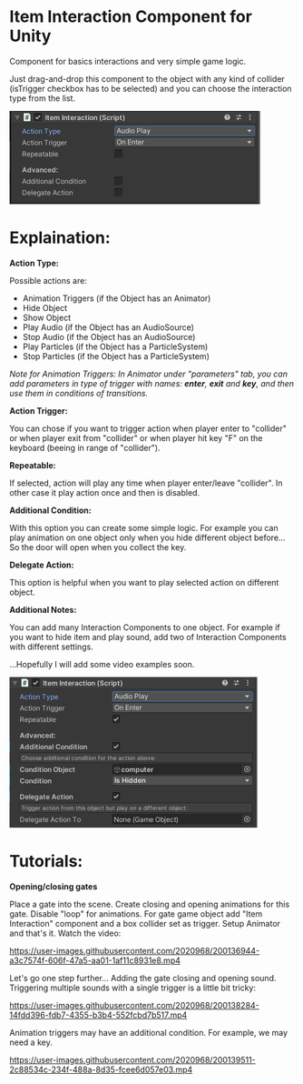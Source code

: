 # Item Interaction Component for Unity
Component for basics interactions and very simple game logic.

Just drag-and-drop this component to the object with any kind of collider (isTrigger checkbox has to be selected) and you can choose the interaction type from the list.

![Basic Example](illustrations/basic.png)

# Explaination:

**Action Type:**

Possible actions are:
- Animation Triggers (if the Object has an Animator)
- Hide Object
- Show Object
- Play Audio (if the Object has an AudioSource)
- Stop Audio (if the Object has an AudioSource)
- Play Particles (if the Object has a ParticleSystem)
- Stop Particles (if the Object has a ParticleSystem)

*Note for Animation Triggers: In Animator under "parameters" tab, you can add parameters in type of trigger with names: __enter__, __exit__ and __key__, and then use them in conditions of transitions.*

**Action Trigger:**

You can chose if you want to trigger action when player enter to "collider" or when player exit from "collider" or when player hit key "F" on the keyboard (beeing in range of "collider").

**Repeatable:**

If selected, action will play any time when player enter/leave "collider". In other case it play action once and then is disabled.

**Additional Condition:**

With this option you can create some simple logic. For example you can play animation on one object only when you hide different object before... So the door will open when you collect the key.

**Delegate Action:**

This option is helpful when you want to play selected action on different object.

**Additional Notes:**

You can add many Interaction Components to one object. For example if you want to hide item and play sound, add two of Interaction Components with different settings.

...Hopefully I will add some video examples soon.

![Advanced Example](illustrations/advanced.png)

# Tutorials:

**Opening/closing gates**

Place a gate into the scene. Create closing and opening animations for this gate. Disable "loop" for animations. For gate game object add "Item Interaction" component and a box collider set as trigger. Setup Animator and that's it. Watch the video:

https://user-images.githubusercontent.com/2020968/200136944-a3c7574f-606f-47a5-aa01-1af11c8931e8.mp4

Let's go one step further...
Adding the gate closing and opening sound. Triggering multiple sounds with a single trigger is a little bit tricky:

https://user-images.githubusercontent.com/2020968/200138284-14fdd396-fdb7-4355-b3b4-552fcbd7b517.mp4

Animation triggers may have an additional condition. For example, we may need a key.

https://user-images.githubusercontent.com/2020968/200139511-2c88534c-234f-488a-8d35-fcee6d057e03.mp4
